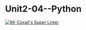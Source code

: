 # Unit2-04--Python

[![Mr Coxall's Super Linter](https://github.com/ICS3U-C-Programming-BrandonB/Unit2-04--Python/workflows/Mr%20Coxall's%20Super%20Linter/badge.svg)](https://github.com/ICS3U-C-Programming-BrandonB/Unit2-04--Python/actions/)

